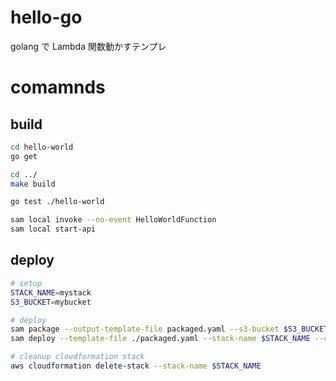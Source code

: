 # hello-go

golang で Lambda 関数動かすテンプレ

# comamnds

## build

```zsh
cd hello-world
go get

cd ../
make build

go test ./hello-world

sam local invoke --no-event HelloWorldFunction
sam local start-api
```

## deploy

```zsh
# setup
STACK_NAME=mystack
S3_BUCKET=mybucket

# deploy
sam package --output-template-file packaged.yaml --s3-bucket $S3_BUCKET
sam deploy --template-file ./packaged.yaml --stack-name $STACK_NAME --capabilities CAPABILITY_IAM

# cleanup cloudformation stack
aws cloudformation delete-stack --stack-name $STACK_NAME
```